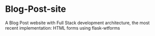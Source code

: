 # Blog-Post-site
A Blog Post website with Full Stack development architecture, the most recent implementation: HTML forms using flask-wtforms
